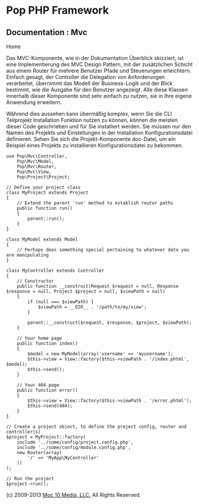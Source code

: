Pop PHP Framework
=================

Documentation : Mvc
-------------------

Home

Das MVC-Komponente, wie in der Dokumentation Überblick skizziert, ist
eine Implementierung des MVC Design Pattern, mit der zusätzlichen
Schicht aus einem Router für mehrere Benutzer Pfade und Steuerungen
erleichtern. Einfach gesagt, der Controller die Delegation von
Anforderungen verarbeitet, übernimmt das Modell der Business-Logik und
der Blick bestimmt, wie die Ausgabe für den Benutzer angezeigt. Alle
diese Klassen innerhalb dieser Komponente sind sehr einfach zu nutzen,
sie in Ihre eigene Anwendung erweitern.

Während dies aussehen kann übermäßig komplex, wenn Sie die CLI
Teilprojekt Installation Funktion nutzen zu können, können die meisten
dieser Code geschrieben und für Sie installiert werden. Sie müssen nur
den Namen des Projekts und Einstellungen in der Installation
Konfigurationsdatei definieren. Sehen Sie sich die Projekt-Komponente
doc-Datei, um ein Beispiel eines Projekts zu installieren
Konfigurationsdatei zu bekommen.

    use Pop\Mvc\Controller,
        Pop\Mvc\Model,
        Pop\Mvc\Router,
        Pop\Mvc\View,
        Pop\Project\Project;

    // Define your project class
    class MyProject extends Project
    {
        // Extend the parent 'run' method to establish router paths
        public function run()
        {
            parent::run();
        }
    }

    class MyModel extends Model
    {
        // Perhaps does something special pertaining to whatever data you are manipulating
    }

    class MyController extends Controller
    {
        // Constructor
        public function __construct(Request $request = null, Response $response = null, Project $project = null, $viewPath = null)
        {
            if (null === $viewPath) {
                $viewPath = __DIR__ . '/path/to/my/view';
            }

            parent::__construct($request, $response, $project, $viewPath);
        }

        // Your home page
        public function index()
        {
            $model = new MyModel(array('username' => 'myusername');
            $this->view = View::factory($this->viewPath . '/index.phtml', $model);
            $this->send();
        }

        // Your 404 page
        public function error()
        {
            $this->view = View::factory($this->viewPath . '/error.phtml');
            $this->send(404);
        }
    }

    // Create a project object, to define the project config, router and controller(s)
    $project = MyProject::factory(
        include '../some/config/project.config.php',
        include '../some/config/module.config.php',
        new Router(array(
            '/' => 'MyApp\MyController'
        ))
    );

    // Run the project
    $project->run();

\(c) 2009-2013 [Moc 10 Media, LLC.](http://www.moc10media.com) All
Rights Reserved.

